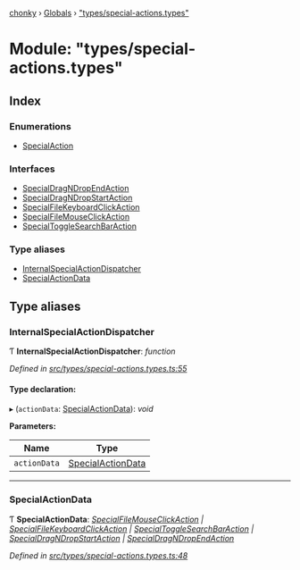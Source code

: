 [chonky](../README.md) › [Globals](../globals.md) › ["types/special-actions.types"](_types_special_actions_types_.md)

# Module: "types/special-actions.types"

## Index

### Enumerations

* [SpecialAction](../enums/_types_special_actions_types_.specialaction.md)

### Interfaces

* [SpecialDragNDropEndAction](../interfaces/_types_special_actions_types_.specialdragndropendaction.md)
* [SpecialDragNDropStartAction](../interfaces/_types_special_actions_types_.specialdragndropstartaction.md)
* [SpecialFileKeyboardClickAction](../interfaces/_types_special_actions_types_.specialfilekeyboardclickaction.md)
* [SpecialFileMouseClickAction](../interfaces/_types_special_actions_types_.specialfilemouseclickaction.md)
* [SpecialToggleSearchBarAction](../interfaces/_types_special_actions_types_.specialtogglesearchbaraction.md)

### Type aliases

* [InternalSpecialActionDispatcher](_types_special_actions_types_.md#internalspecialactiondispatcher)
* [SpecialActionData](_types_special_actions_types_.md#specialactiondata)

## Type aliases

###  InternalSpecialActionDispatcher

Ƭ **InternalSpecialActionDispatcher**: *function*

*Defined in [src/types/special-actions.types.ts:55](https://github.com/TimboKZ/Chonky/blob/ce1f2d4/src/types/special-actions.types.ts#L55)*

#### Type declaration:

▸ (`actionData`: [SpecialActionData](_types_special_actions_types_.md#specialactiondata)): *void*

**Parameters:**

Name | Type |
------ | ------ |
`actionData` | [SpecialActionData](_types_special_actions_types_.md#specialactiondata) |

___

###  SpecialActionData

Ƭ **SpecialActionData**: *[SpecialFileMouseClickAction](../interfaces/_types_special_actions_types_.specialfilemouseclickaction.md) | [SpecialFileKeyboardClickAction](../interfaces/_types_special_actions_types_.specialfilekeyboardclickaction.md) | [SpecialToggleSearchBarAction](../interfaces/_types_special_actions_types_.specialtogglesearchbaraction.md) | [SpecialDragNDropStartAction](../interfaces/_types_special_actions_types_.specialdragndropstartaction.md) | [SpecialDragNDropEndAction](../interfaces/_types_special_actions_types_.specialdragndropendaction.md)*

*Defined in [src/types/special-actions.types.ts:48](https://github.com/TimboKZ/Chonky/blob/ce1f2d4/src/types/special-actions.types.ts#L48)*
